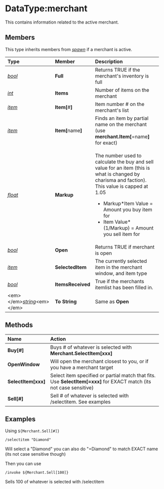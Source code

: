 # DataType:merchant

This contains information related to the active merchant.

## Members

This type inherits members from [_spawn_](datatype-spawn.md) if a merchant is active.

<table>
  <thead>
    <tr>
      <th style="text-align:left"><b>Type</b>
      </th>
      <th style="text-align:left"><b>Member</b>
      </th>
      <th style="text-align:left"><b>Description</b>
      </th>
    </tr>
  </thead>
  <tbody>
    <tr>
      <td style="text-align:left"><a href="datatype-bool.md"><em>bool</em></a>
      </td>
      <td style="text-align:left"><b>Full</b>
      </td>
      <td style="text-align:left">Returns TRUE if the merchant&apos;s inventory is full</td>
    </tr>
    <tr>
      <td style="text-align:left"><a href="datatype-int.md"><em>int</em></a>
      </td>
      <td style="text-align:left"><b>Items</b>
      </td>
      <td style="text-align:left">Number of items on the merchant</td>
    </tr>
    <tr>
      <td style="text-align:left"><a href="datatype-item.md"><em>item</em></a>
      </td>
      <td style="text-align:left"><b>Item[</b>#<b>]</b>
      </td>
      <td style="text-align:left">Item number # on the merchant&apos;s list</td>
    </tr>
    <tr>
      <td style="text-align:left"><a href="datatype-item.md"><em>item</em></a>
      </td>
      <td style="text-align:left"><b>Item[</b>name<b>]</b>
      </td>
      <td style="text-align:left">Finds an item by partial name on the merchant (use <b>merchant.Item[</b>=name<b>]</b> for
        exact)</td>
    </tr>
    <tr>
      <td style="text-align:left"><a href="datatype-float.md"><em>float</em></a>
      </td>
      <td style="text-align:left"><b>Markup</b>
      </td>
      <td style="text-align:left">
        <p>The number used to calculate the buy and sell value for an item (this
          is what is changed by charisma and faction). This value is capped at 1.05
          <br
          />
        </p>
        <ul>
          <li>Markup*Item Value = Amount you buy item for</li>
          <li>Item Value*(1/Markup) = Amount you sell item for</li>
        </ul>
      </td>
    </tr>
    <tr>
      <td style="text-align:left"><a href="datatype-bool.md"><em>bool</em></a>
      </td>
      <td style="text-align:left"><b>Open</b>
      </td>
      <td style="text-align:left">Returns TRUE if merchant is open</td>
    </tr>
    <tr>
      <td style="text-align:left"><a href="datatype-item.md"><em>item</em></a>
      </td>
      <td style="text-align:left"><b>SelectedItem</b>
      </td>
      <td style="text-align:left">The currently selected item in the merchant window, and item type</td>
    </tr>
    <tr>
      <td style="text-align:left"><a href="datatype-bool.md"><em>bool</em></a>
      </td>
      <td style="text-align:left"><b>ItemsReceived</b>
      </td>
      <td style="text-align:left">True if the merchants itemlist has been filled in.</td>
    </tr>
    <tr>
      <td style="text-align:left">&lt;em&gt;&lt;/em&gt;<a href="datatype-string.md"><em>string</em></a>&lt;em&gt;&lt;/em&gt;</td>
      <td
      style="text-align:left"><b>To String</b>
        </td>
        <td style="text-align:left">Same as <b>Open</b>
        </td>
    </tr>
  </tbody>
</table>

## Methods

| Name | Action |
| :--- | :--- |
| **Buy\[\#\]** | Buys \# of whatever is selected with **Merchant.SelectItem\[xxx\]** |
| **OpenWindow** | Will open the merchant closest to you, or if you have a merchant target |
| **SelectItem\[xxx\]** | Select item specified or partial match that fits. Use **SelectItem\[=xxx\]** for EXACT match \(its not case sensitive\) |
| **Sell\[\#\]** | Sell \# of whatever is selected with /selectitem. See examples |

## Examples

Using `${Merchant.Sell[#]}`

`/selectitem "Diamond"`

Will select a "Diamond" you can also do "=Diamond" to match EXACT name \(its not case sensitive though\)

Then you can use

`/invoke ${Merchant.Sell[100]}`

Sells 100 of whatever is selected with /selectitem

